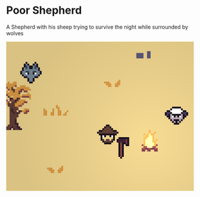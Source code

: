# Poor Shepherd

A Shepherd with his sheep trying to survive the night while surrounded by wolves

![cover image](/assets/cover.png)
